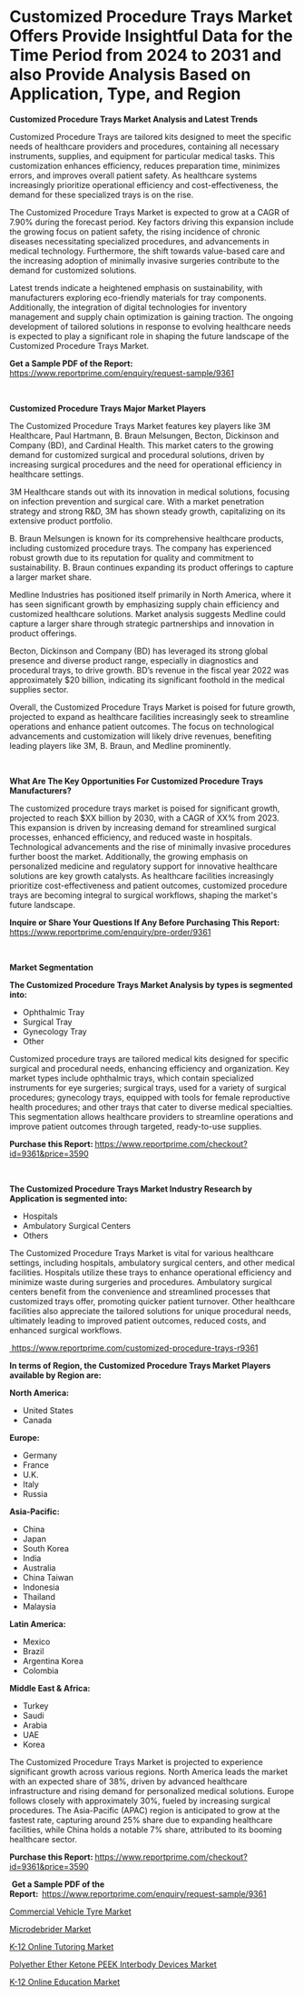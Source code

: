 <p><h1>Customized Procedure Trays Market Offers Provide Insightful Data for the Time Period from 2024 to 2031 and also Provide Analysis Based on Application, Type, and Region</h1></p><p><strong>Customized Procedure Trays Market Analysis and Latest Trends</strong></p>
<p><p>Customized Procedure Trays are tailored kits designed to meet the specific needs of healthcare providers and procedures, containing all necessary instruments, supplies, and equipment for particular medical tasks. This customization enhances efficiency, reduces preparation time, minimizes errors, and improves overall patient safety. As healthcare systems increasingly prioritize operational efficiency and cost-effectiveness, the demand for these specialized trays is on the rise.</p><p>The Customized Procedure Trays Market is expected to grow at a CAGR of 7.90% during the forecast period. Key factors driving this expansion include the growing focus on patient safety, the rising incidence of chronic diseases necessitating specialized procedures, and advancements in medical technology. Furthermore, the shift towards value-based care and the increasing adoption of minimally invasive surgeries contribute to the demand for customized solutions.</p><p>Latest trends indicate a heightened emphasis on sustainability, with manufacturers exploring eco-friendly materials for tray components. Additionally, the integration of digital technologies for inventory management and supply chain optimization is gaining traction. The ongoing development of tailored solutions in response to evolving healthcare needs is expected to play a significant role in shaping the future landscape of the Customized Procedure Trays Market.</p></p>
<p><strong>Get a Sample PDF of the Report:&nbsp;</strong> <a href="https://www.reportprime.com/enquiry/request-sample/9361?utm_campaign=24&utm_medium=2&utm_source=Github&utm_content=ia&utm_term=28112024&utm_id=customized-procedure-trays">https://www.reportprime.com/enquiry/request-sample/9361</a></p>
<p>&nbsp;</p>
<p><strong>Customized Procedure Trays Major Market Players</strong></p>
<p><p>The Customized Procedure Trays Market features key players like 3M Healthcare, Paul Hartmann, B. Braun Melsungen, Becton, Dickinson and Company (BD), and Cardinal Health. This market caters to the growing demand for customized surgical and procedural solutions, driven by increasing surgical procedures and the need for operational efficiency in healthcare settings.</p><p>3M Healthcare stands out with its innovation in medical solutions, focusing on infection prevention and surgical care. With a market penetration strategy and strong R&D, 3M has shown steady growth, capitalizing on its extensive product portfolio.</p><p>B. Braun Melsungen is known for its comprehensive healthcare products, including customized procedure trays. The company has experienced robust growth due to its reputation for quality and commitment to sustainability. B. Braun continues expanding its product offerings to capture a larger market share.</p><p>Medline Industries has positioned itself primarily in North America, where it has seen significant growth by emphasizing supply chain efficiency and customized healthcare solutions. Market analysis suggests Medline could capture a larger share through strategic partnerships and innovation in product offerings.</p><p>Becton, Dickinson and Company (BD) has leveraged its strong global presence and diverse product range, especially in diagnostics and procedural trays, to drive growth. BD’s revenue in the fiscal year 2022 was approximately $20 billion, indicating its significant foothold in the medical supplies sector.</p><p>Overall, the Customized Procedure Trays Market is poised for future growth, projected to expand as healthcare facilities increasingly seek to streamline operations and enhance patient outcomes. The focus on technological advancements and customization will likely drive revenues, benefiting leading players like 3M, B. Braun, and Medline prominently.</p></p>
<p>&nbsp;</p>
<p><strong>What Are The Key Opportunities For Customized Procedure Trays Manufacturers?</strong></p>
<p><p>The customized procedure trays market is poised for significant growth, projected to reach $XX billion by 2030, with a CAGR of XX% from 2023. This expansion is driven by increasing demand for streamlined surgical processes, enhanced efficiency, and reduced waste in hospitals. Technological advancements and the rise of minimally invasive procedures further boost the market. Additionally, the growing emphasis on personalized medicine and regulatory support for innovative healthcare solutions are key growth catalysts. As healthcare facilities increasingly prioritize cost-effectiveness and patient outcomes, customized procedure trays are becoming integral to surgical workflows, shaping the market's future landscape.</p></p>
<p><strong>Inquire or Share Your Questions If Any Before Purchasing This Report:</strong> <a href="https://www.reportprime.com/enquiry/pre-order/9361?utm_campaign=24&utm_medium=2&utm_source=Github&utm_content=ia&utm_term=28112024&utm_id=customized-procedure-trays">https://www.reportprime.com/enquiry/pre-order/9361</a></p>
<p>&nbsp;</p>
<p><strong>Market Segmentation</strong></p>
<p><strong>The Customized Procedure Trays Market Analysis by types is segmented into:</strong></p>
<p><ul><li>Ophthalmic Tray</li><li>Surgical Tray</li><li>Gynecology Tray</li><li>Other</li></ul></p>
<p><p>Customized procedure trays are tailored medical kits designed for specific surgical and procedural needs, enhancing efficiency and organization. Key market types include ophthalmic trays, which contain specialized instruments for eye surgeries; surgical trays, used for a variety of surgical procedures; gynecology trays, equipped with tools for female reproductive health procedures; and other trays that cater to diverse medical specialties. This segmentation allows healthcare providers to streamline operations and improve patient outcomes through targeted, ready-to-use supplies.</p></p>
<p><strong>Purchase this Report:&nbsp;</strong><a href="https://www.reportprime.com/checkout?id=9361&price=3590&utm_campaign=24&utm_medium=2&utm_source=Github&utm_content=ia&utm_term=28112024&utm_id=customized-procedure-trays">https://www.reportprime.com/checkout?id=9361&price=3590</a></p>
<p>&nbsp;</p>
<p><strong>The Customized Procedure Trays Market Industry Research by Application is segmented into:</strong></p>
<p><ul><li>Hospitals</li><li>Ambulatory Surgical Centers</li><li>Others</li></ul></p>
<p><p>The Customized Procedure Trays Market is vital for various healthcare settings, including hospitals, ambulatory surgical centers, and other medical facilities. Hospitals utilize these trays to enhance operational efficiency and minimize waste during surgeries and procedures. Ambulatory surgical centers benefit from the convenience and streamlined processes that customized trays offer, promoting quicker patient turnover. Other healthcare facilities also appreciate the tailored solutions for unique procedural needs, ultimately leading to improved patient outcomes, reduced costs, and enhanced surgical workflows.</p></p>
<p><a href="https://www.reportprime.com/customized-procedure-trays-r9361?utm_campaign=24&utm_medium=2&utm_source=Github&utm_content=ia&utm_term=28112024&utm_id=customized-procedure-trays">&nbsp;https://www.reportprime.com/customized-procedure-trays-r9361</a></p>
<p><strong>In terms of Region, the Customized Procedure Trays Market Players available by Region are:</strong></p>
<p>
    <p> <strong> North America: </strong>
        <ul>
            <li>United States</li>
            <li>Canada</li>
        </ul>
        </p> 
    <p> <strong> Europe: </strong>
        <ul>
            <li>Germany</li>
            <li>France</li>
            <li>U.K.</li>
            <li>Italy</li>
            <li>Russia</li>
        </ul>
        </p> 
    <p> <strong> Asia-Pacific: </strong>
        <ul>
            <li>China</li>
            <li>Japan</li>
            <li>South Korea</li>
            <li>India</li>
            <li>Australia</li>
            <li>China Taiwan</li>
            <li>Indonesia</li>
            <li>Thailand</li>
            <li>Malaysia</li>
        </ul>
        </p> 
    <p> <strong> Latin America: </strong>
        <ul>
            <li>Mexico</li>
            <li>Brazil</li>
            <li>Argentina Korea</li>
            <li>Colombia</li>
        </ul>
        </p> 
    <p> <strong> Middle East & Africa: </strong>
        <ul>
            <li>Turkey</li>
            <li>Saudi</li>
            <li>Arabia</li>
            <li>UAE</li>
            <li>Korea</li>
        </ul>
    </p>
    </p>
<p><p>The Customized Procedure Trays Market is projected to experience significant growth across various regions. North America leads the market with an expected share of 38%, driven by advanced healthcare infrastructure and rising demand for personalized medical solutions. Europe follows closely with approximately 30%, fueled by increasing surgical procedures. The Asia-Pacific (APAC) region is anticipated to grow at the fastest rate, capturing around 25% share due to expanding healthcare facilities, while China holds a notable 7% share, attributed to its booming healthcare sector.</p></p>
<p><strong>Purchase this Report: </strong><a href="https://www.reportprime.com/checkout?id=9361&price=3590&utm_campaign=24&utm_medium=2&utm_source=Github&utm_content=ia&utm_term=28112024&utm_id=customized-procedure-trays">https://www.reportprime.com/checkout?id=9361&price=3590</a></p>
<p>&nbsp;<strong>Get a Sample PDF of the Report:&nbsp;&nbsp;</strong><a href="https://www.reportprime.com/enquiry/request-sample/9361?utm_campaign=24&utm_medium=2&utm_source=Github&utm_content=ia&utm_term=28112024&utm_id=customized-procedure-trays">https://www.reportprime.com/enquiry/request-sample/9361</a></p>
<p><strong></strong></p>
<p><p><a href="https://www.linkedin.com/pulse/commercial-vehicle-tyre-industry-sector-new-technologies-market-lcyff?utm_campaign=24&utm_medium=2&utm_source=Github&utm_content=ia&utm_term=28112024&utm_id=customized-procedure-trays">Commercial Vehicle Tyre Market</a></p><p><a href="https://github.com/santosh758595/Market-Research-Report-List-6/blob/main/microdebrider-market.md?utm_campaign=24&utm_medium=2&utm_source=Github&utm_content=ia&utm_term=28112024&utm_id=customized-procedure-trays">Microdebrider Market</a></p><p><a href="https://issuu.com/reportprime-2/docs/k-12-online-tutoring-market-size-20_0f21758a2fa0db?utm_campaign=24&utm_medium=2&utm_source=Github&utm_content=ia&utm_term=28112024&utm_id=customized-procedure-trays">K-12 Online Tutoring Market</a></p><p><a href="https://github.com/elizabethdagraca/Market-Research-Report-List-5/blob/main/polyether-ether-ketone-peek-interbody-devices-market.md?utm_campaign=24&utm_medium=2&utm_source=Github&utm_content=ia&utm_term=28112024&utm_id=customized-procedure-trays">Polyether Ether Ketone PEEK Interbody Devices Market</a></p><p><a href="https://issuu.com/reportprime-2/docs/k-12-online-education-market-size-2_993a98e85f9039?utm_campaign=24&utm_medium=2&utm_source=Github&utm_content=ia&utm_term=28112024&utm_id=customized-procedure-trays">K-12 Online Education Market</a></p></p>
